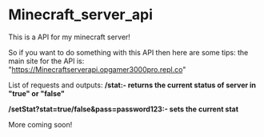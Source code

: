 # Minecraft_server_api
This is a API for my minecraft server!

So if you want to do something with this API then here are some tips:
the main site for the API is: "https://Minecraftserverapi.opgamer3000pro.repl.co"



List of requests and outputs:
<b>/stat:- returns the current status of server in "true" or "false"</b>

<b>/setStat?stat=true/false&pass=password123:- sets the current stat</b>

More coming soon!
